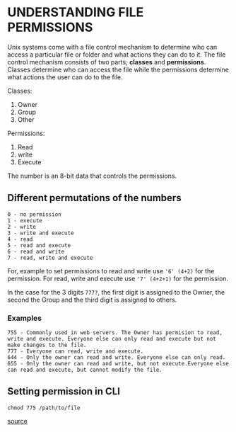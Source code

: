 # UNDERSTANDING FILE PERMISSIONS
Unix systems come with a file control mechanism to determine who can access a particular file or folder and what actions they can do to it. The file control mechanism consists of two parts; **classes** and **permissions**. Classes determine who can access the file while the permissions determine what actions the user can do to the file.  

Classes:  

1. Owner
2. Group
3. Other  

Permissions:  

1. Read
2. write
3. Execute

The number is an 8-bit data that controls the permissions.  


## Different permutations of the numbers
```
0 - no permission
1 - execute
2 - write
3 - write and execute
4 - read
5 - read and execute
6 - read and write
7 - read, write and execute  
```

For, example to set permissions to read and write use `'6' (4+2)` for the permission. For read, write and execute use `'7' (4+2+1)` for the permission.  

In the case for the 3 digits `777?`, the first digit is assigned to the Owner, the second the Group and the third digit is assigned to others.  

### Examples

```
755 - Commonly used in web servers. The Owner has permision to read, write and execute. Everyone else can only read and execute but not make changes to the file.
777 - Everyone can read, write and execute.
644 - Only the owner can read and write. Everyone else can only read.
655 - Only the owner can read and write, but not execute.Everyone else can read and execute, but cannot modify the file.
```

## Setting permission in CLI
`chmod 775 /path/to/file`

[source](https://www.maketecheasier.com/file-permissions-what-does-chmod-777-means/)
